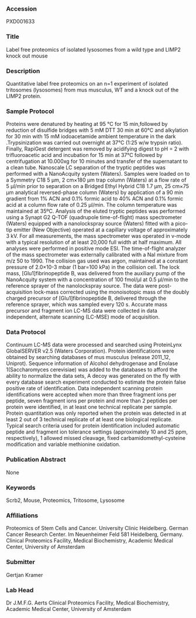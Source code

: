 ### Accession
PXD001633

### Title
Label free proteomics of isolated lysosomes from a wild type and LIMP2 knock out mouse

### Description
Quantitative label free proteomics on an n=1 experiment of isolated tritosomes (lysosomes) from mus musculus, WT and a knock out of the LIMP2 protein.

### Sample Protocol
Proteins were denatured by heating at 95 °C for 15 min,followed by reduction of disulfide bridges with 5 mM DTT 30 min at 60°C and alkylation for 30 min with 15 mM iodoacetamide ambient temperature in the dark .Trypsinization was carried out overnight at 37°C (1:25 w/w trypsin ratio). Finally, RapiGest detergent was removed by acidifying digest to pH = 2 with trifluoroacetic acid and incubation for 15 min at 37°C followed by centrifugation at 10.000xg for 10 minutes and transfer of the supernatant to a clean tube.  Nanoscale LC separation of the tryptic peptides was performed with a NanoAcquity system (Waters). Samples were loaded on to a Symmetry C18 5 µm, 2 cm×180 µm trap column (Waters) at a flow rate of 5 µl/min prior to separation on a Bridged Ethyl Hybrid C18 1.7 µm, 25 cm×75 µm analytical reversed-phase column (Waters) by application of a 90 min gradient from 1% ACN and 0.1% formic acid to 40% ACN and 0.1% formic acid at a column flow rate of 0.25 µl/min. The column temperature was maintained at 35ºC. Analysis of the eluted tryptic peptides was performed using a Synapt G2 Q-TOF (quadrupole time-of-flight) mass spectrometer (Waters) equipped with a nanolockspray source (Waters) fitted with a pico-tip emitter (New Objective) operated at a capillary voltage of approximately 3 kV. For all measurements, the mass spectrometer was operated in v-mode with a typical resolution of at least 20,000 full width at half maximum. All analyses were performed in positive mode ESI. The time-of-flight analyzer of the mass spectrometer was externally calibrated with a NaI mixture from m/z 50 to 1990. The collision gas used was argon, maintained at a constant pressure of 2.0×10-3 mbar (1 bar=100 kPa) in the collision cell. The lock mass, [Glu1]fibrinopeptide B, was delivered from the auxiliary pump of the NanoAcquity system with a concentration of 100 fmol/µl at 0.5 µl/min to the reference sprayer of the nanolockspray source. The data were post-acquisition lock-mass corrected using the monoisotopic mass of the doubly charged precursor of [Glu1]fibrinopeptide B, delivered through the reference sprayer, which was sampled every 120 s. Accurate mass precursor and fragment ion LC-MS data were collected in data independent, alternate scanning (LC-MSE) mode of acquisition.

### Data Protocol
Continuum LC-MS data were processed and searched using ProteinLynx GlobalSERVER v2.5 (Waters Corporation). Protein identifications were obtained by searching databases of mus musculus (release 2011_12, Uniprot). Sequence information of Alcohol dehydrogenase and Enolase 1(Saccharomyces cerevisiae) was added to the databases to afford the ability to normalize the data sets, A decoy was generated on the fly with every database search experiment conducted to estimate the protein false positive rate of identification. Data independent scanning protein identifications were accepted when more than three fragment ions per peptide, seven fragment ions per protein and more than 2 peptides per protein were identified, in at least one technical replicate per sample. Protein quantitation was only reported when the protein was detected in at least 2 out of 3 technical replicate of at least one biological replicate. Typical search criteria used for protein identification included automatic peptide and fragment ion tolerance settings (approximately 10 and 25 ppm, respectively), 1 allowed missed cleavage, fixed carbamidomethyl-cysteine modification and variable methionine oxidation.

### Publication Abstract
None

### Keywords
Scrb2, Mouse, Proteomics, Tritosome, Lysosome

### Affiliations
Proteomics of Stem Cells and Cancer.
University Clinic Heidelberg.
German Cancer Research Center.
Im Neuenheimer Feld 581
Heidelberg, Germany.
Clinical Proteomics Facility, Medical Biochemistry, Academic Medical Center, University of Amsterdam

### Submitter
Gertjan Kramer

### Lab Head
Dr J.M.F.G. Aerts
Clinical Proteomics Facility, Medical Biochemistry, Academic Medical Center, University of Amsterdam


